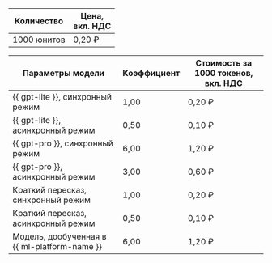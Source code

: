 | Количество | Цена, <br>вкл. НДС |
| ----- | ----- |
| 1000 юнитов  | 0,20 ₽ |

| Параметры модели                                     | Коэффициент | Стоимость за 1000 токенов, </br>вкл. НДС |
|------------------------------------------------------|------------|-----------------------------------------|
| {{ gpt-lite }}, синхронный режим   | 1,00    | 0,20 ₽                                  |
| {{ gpt-lite }}, асинхронный режим  | 0,50    | 0,10 ₽                                  |
| {{ gpt-pro }}, синхронный режим        | 6,00    | 1,20 ₽                                  |
| {{ gpt-pro }}, асинхронный режим       | 3,00    | 0,60 ₽                                  |
| Краткий пересказ, синхронный режим | 1,00        | 0,20 ₽                                  |
| Краткий пересказ, асинхронный режим | 0,50       | 0,10 ₽                                  |
| Модель, дообученная в {{ ml-platform-name }} | 6,00 | 1,20 ₽                                 |